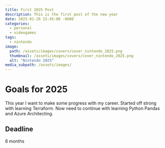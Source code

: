 ```yaml
---
title: First 2025 Post
description: This is the first post of the new year
date: 2025-01-26 15:45:00 -0600
categories:
  - personal
  - videogames
tags:
  - nintendo
image:
  path: /assets/images/covers/cover_nintendo_2025.png
  thumbnail: /assets/images/covers/cover_nintendo_2025.png
  alt: "Nintendo 2025"
media_subpath: /assets/images/
---
```

# Goals for 2025
This year I want to make some progress with my career.  Started off strong with learning Terraform.  Now need to continue with learning Python Pandas and Azure Architecting.

## Deadline
6 months

